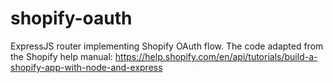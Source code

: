 # shopify-oauth
ExpressJS router implementing Shopify OAuth flow. The code adapted from the Shopify help manual: https://help.shopify.com/en/api/tutorials/build-a-shopify-app-with-node-and-express
